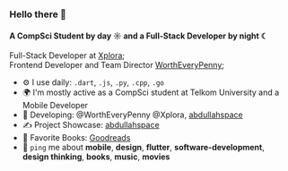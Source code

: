 ### Hello there 👋

#### A CompSci Student by day ☼ and a Full-Stack Developer by night ☾

Full-Stack Developer at [Xplora](https://github.com/xplora);<br>
Frontend Developer and Team Director [WorthEveryPenny](https://github.com/wortheverypenny);<br>

- ⚙️ I use daily: `.dart`, `.js`, `.py`, `.cpp`, `.go`
- 🌍 I'm mostly active as a CompSci student at Telkom University and a Mobile Developer
- 🔧 Developing: @WorthEveryPenny @Xplora, [abdullahspace](https://abdullahspace.netlify.app/)
- ✍️ Project Showcase: [abdullahspace](https://abdullahspace.netlify.app/)
- 📖 Favorite Books: [Goodreads](https://www.goodreads.com/user/show/150964873-abdullah)
- 💬 `ping` me about **mobile**, **design**, **flutter**, **software-development**, **design thinking**, **books**, **music**, **movies**
